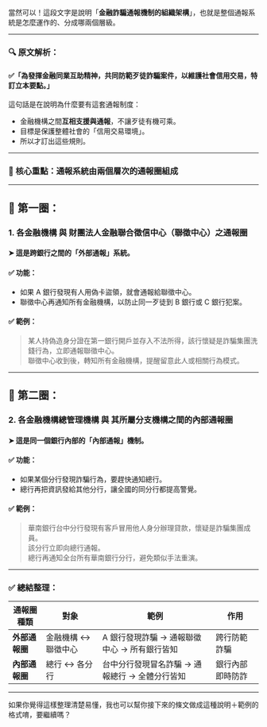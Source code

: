 當然可以！這段文字是說明「**金融詐騙通報機制的組織架構**」，也就是整個通報系統是怎麼運作的、分成哪兩個層級。

---

### 🔍 原文解析：

#### ✅「為發揮金融同業互助精神，共同防範歹徒詐騙案件，以維護社會信用交易，特訂立本要點。」

這句話是在說明為什麼要有這套通報制度：
- 金融機構之間**互相支援與通報**，不讓歹徒有機可乘。
- 目標是保護整體社會的「信用交易環境」。
- 所以才訂出這些規則。

---

### 📌 核心重點：通報系統由**兩個層次的通報圈**組成

---

## 📘 第一圈：
### 1. 各金融機構 **與** 財團法人金融聯合徵信中心（聯徵中心）之通報圈

#### ➤ 這是跨銀行之間的「**外部通報**」系統。

#### ✅ 功能：
- 如果 A 銀行發現有人用偽卡盜領，就會通報給聯徵中心。
- 聯徵中心再通知所有金融機構，以防止同一歹徒到 B 銀行或 C 銀行犯案。

#### ✅ 範例：
> 某人持偽造身分證在第一銀行開戶並存入不法所得，該行懷疑是詐騙集團洗錢行為，立即通報聯徵中心。<br>
> 聯徵中心收到後，轉知所有金融機構，提醒留意此人或相關行為模式。

---

## 📙 第二圈：
### 2. 各金融機構總管理機構 **與** 其所屬分支機構之間的內部通報圈

#### ➤ 這是同一個銀行內部的「**內部通報**」機制。

#### ✅ 功能：
- 如果某個分行發現詐騙行為，要趕快通知總行。
- 總行再把資訊發給其他分行，讓全國的同分行都提高警覺。

#### ✅ 範例：
> 華南銀行台中分行發現有客戶冒用他人身分辦理貸款，懷疑是詐騙集團成員。<br>
> 該分行立即向總行通報。<br>
> 總行再通知全台所有華南銀行分行，避免類似手法重演。

---

### ✅ 總結整理：

| 通報圈種類 | 對象 | 範例 | 作用 |
|------------|------|------|------|
| **外部通報圈** | 金融機構 ↔ 聯徵中心 | A 銀行發現詐騙 → 通報聯徵中心 → 所有銀行皆知 | 跨行防範詐騙 |
| **內部通報圈** | 總行 ↔ 各分行 | 台中分行發現冒名詐騙 → 通報總行 → 全體分行皆知 | 銀行內部即時防詐 |

---

如果你覺得這樣整理清楚易懂，我也可以幫你接下來的條文做成這種說明＋範例的格式唷，要繼續嗎？